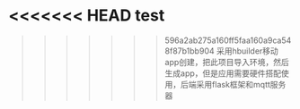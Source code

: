 <<<<<<< HEAD
test
=======

>>>>>>> 596a2ab275a160ff5faa160a9ca548f87b1bb904
采用hbuilder移动app创建，把此项目导入环境，然后生成app，但是应用需要硬件搭配使用，后端采用flask框架和mqtt服务器

